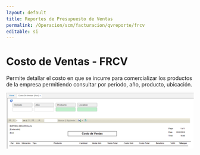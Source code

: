 ```yaml
---
layout: default
title: Reportes de Presupuesto de Ventas
permalink: /Operacion/scm/facturacion/qvreporte/frcv
editable: si
---
```


# Costo de Ventas - FRCV

Permite detallar el costo en que se incurre para comercializar los productos de la empresa permitiendo consultar por periodo, año, producto, ubicación.

![](frcv1.png)


